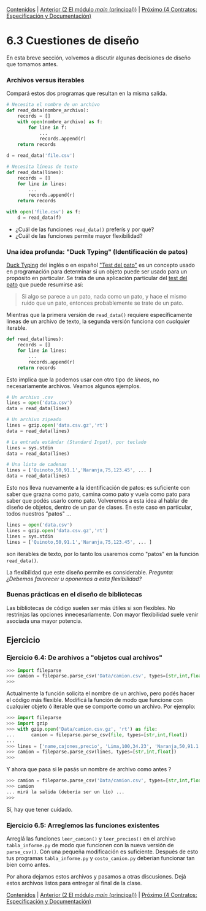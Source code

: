 [Contenidos](../Contenidos.md) \| [Anterior (2 El módulo *main* (principal))](02_Modulo_principal.md) \| [Próximo (4 Contratos: Especificación y Documentación)](04_Especificacion_y_Documentacion.md)

# 6.3 Cuestiones de diseño

En esta breve sección, volvemos a discutir algunas decisiones de diseño que tomamos antes.

### Archivos versus iterables

Compará estos dos programas que resultan en la misma salida.

```python
# Necesita el nombre de un archivo
def read_data(nombre_archivo):
    records = []
    with open(nombre_archivo) as f:
        for line in f:
            ...
            records.append(r)
    return records

d = read_data('file.csv')
```

```python
# Necesita líneas de texto
def read_data(lines):
    records = []
    for line in lines:
        ...
        records.append(r)
    return records

with open('file.csv') as f:
    d = read_data(f)
```

* ¿Cuál de las funciones `read_data()` preferís y por qué?
* ¿Cuál de las funciones permite mayor flexibilidad?

### Una idea profunda: "Duck Typing" (Identificación de patos)

[Duck Typing](https://en.wikipedia.org/wiki/Duck_typing) del inglés o en español ["Test del pato"](https://es.wikipedia.org/wiki/Duck_typing) es un concepto usado en programación para determinar si un objeto puede ser usado para un propósito en particular. Se trata de una aplicación particular del [test del pato](https://en.wikipedia.org/wiki/Duck_test) que puede resumirse así:

> Si algo se parece a un pato, nada como un pato, y hace el mismo ruido que un pato, entonces probablemente se trate de un pato.

Mientras que la primera versión de `read_data()` requiere específicamente líneas de un archivo de texto, la segunda versión funciona con *cualquier* iterable. 

```python
def read_data(lines):
    records = []
    for line in lines:
        ...
        records.append(r)
    return records
```

Esto implica que la podemos usar con otro tipo de *líneas*, no necesariamente archivos. Veamos algunos ejemplos.


```python
# Un archivo .csv
lines = open('data.csv')
data = read_data(lines)

# Un archivo zipeado 
lines = gzip.open('data.csv.gz','rt')
data = read_data(lines)

# La entrada estándar (Standard Input), por teclado
lines = sys.stdin
data = read_data(lines)

# Una lista de cadenas
lines = ['Quinoto,50,91.1','Naranja,75,123.45', ... ]
data = read_data(lines)
```

Esto nos lleva nuevamente a la identificación de patos: es suficiente con saber que grazna como pato, camina como pato y vuela como pato para saber que podés usarlo como pato. Volveremos a esta idea al hablar de diseño de objetos, dentro de un par de clases. En este caso en particular, todos nuestros "patos" ...

```python
lines = open('data.csv')
lines = gzip.open('data.csv.gz','rt')
lines = sys.stdin
lines = ['Quinoto,50,91.1','Naranja,75,123.45', ... ]
```

son iterables de texto, por lo tanto los usaremos como "patos" en la función `read_data()`.

La flexibilidad que este diseño permite es considerable.
*Pregunta: ¿Debemos favorecer u oponernos a esta flexibilidad?* 


### Buenas prácticas en el diseño de bibliotecas

Las bibliotecas de código suelen ser más útiles si son flexibles. No restrinjas las opciones innecesariamente. Con mayor flexibilidad suele venir asociada una mayor potencia.

## Ejercicio

### Ejercicio 6.4: De archivos a "objetos cual archivos"

```python
>>> import fileparse
>>> camion = fileparse.parse_csv('Data/camion.csv', types=[str,int,float])
>>>
```

Actualmente la función solicita el nombre de un archivo, pero podés hacer el código más flexible. Modificá la función de modo que funcione con cualquier objeto ó iterable que se comporte como un archivo. Por ejemplo:


```python
>>> import fileparse
>>> import gzip
>>> with gzip.open('Data/camion.csv.gz', 'rt') as file:
...      camion = fileparse.parse_csv(file, types=[str,int,float])
...
>>> lines = ['name,cajones,precio', 'Lima,100,34.23', 'Naranja,50,91.1', 'Mburucuya,75,45.1']
>>> camion = fileparse.parse_csv(lines, types=[str,int,float])
>>>
```

Y ahora que pasa si le pasás un nombre de archivo como antes ?

```python
>>> camion = fileparse.parse_csv('Data/camion.csv', types=[str,int,float])
>>> camion
... mirá la salida (debería ser un lío) ...
>>>
```

Sí, hay que tener cuidado.

### Ejercicio 6.5: Arreglemos las funciones existentes
Arreglá las funciones `leer_camion()` y `leer_precios()` en el archivo `tabla_informe.py` de modo que funcionen con la nueva versión de `parse_csv()`. Con una pequeña modificación es suficiente. Después de esto tus programas `tabla_informe.py` y `costo_camion.py` deberían funcionar tan bien como antes. 

Por ahora dejamos estos archivos y pasamos a otras discusiones. Dejá estos archivos listos para entregar al final de la clase. 


[Contenidos](../Contenidos.md) \| [Anterior (2 El módulo *main* (principal))](02_Modulo_principal.md) \| [Próximo (4 Contratos: Especificación y Documentación)](04_Especificacion_y_Documentacion.md)

